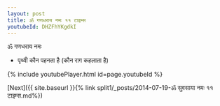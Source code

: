 ```yaml
---
layout: post
title: ॐ गणधराय नमः ११ टाइम्स
youtubeId: DHZFhYKgdkI
---
```

 
 
 ॐ गणधराय नमः  
 
 -  पृथ्वी कौन पहनता है (कौन राग कहलाता है) 
 
  
 
  
 
 
 
 
 
 


{% include youtubePlayer.html id=page.youtubeId %}
 
[Next]({{ site.baseurl }}{% link  split1/_posts/2014-07-19-ॐ सुवसाया नमः ११ टाइम्स.md%})
 
